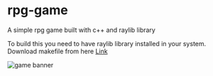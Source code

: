 # rpg-game
A simple rpg game built with c++ and raylib library 

To build this you need to have raylib library installed in your system. 
Download makefile from here [Link](https://www.dropbox.com/s/vhb8z2wsg0f0dov/Makefile?dl=0) 

![game banner](textures/banner.jpg)